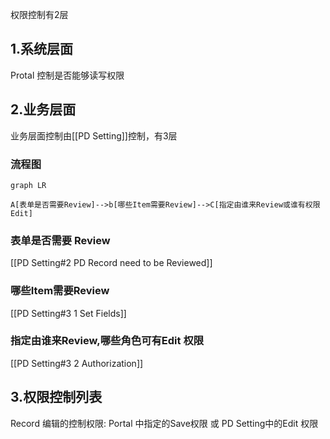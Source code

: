 权限控制有2层

## 1.系统层面
Protal 控制是否能够读写权限

## 2.业务层面

业务层面控制由[[PD Setting]]控制，有3层
### 流程图
```mermaid
graph LR

A[表单是否需要Review]-->b[哪些Item需要Review]-->C[指定由谁来Review或谁有权限Edit]
```


### 表单是否需要 Review
[[PD Setting#2 PD Record need to be Reviewed]]

### 哪些Item需要Review
[[PD Setting#3 1 Set Fields]]

### 指定由谁来Review,哪些角色可有Edit 权限
[[PD Setting#3 2 Authorization]]


## 3.权限控制列表
Record 编辑的控制权限: Portal 中指定的Save权限 或 PD Setting中的Edit 权限